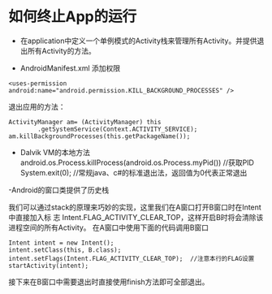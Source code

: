 # 如何终止App的运行

- 在application中定义一个单例模式的Activity栈来管理所有Activity。并提供退出所有Activity的方法。


- AndroidManifest.xml 添加权限

``<uses-permission android:name="android.permission.KILL_BACKGROUND_PROCESSES" />``

退出应用的方法：


```
ActivityManager am= (ActivityManager) this
		.getSystemService(Context.ACTIVITY_SERVICE);
am.killBackgroundProcesses(this.getPackageName());
```

- Dalvik VM的本地方法
  android.os.Process.killProcess(android.os.Process.myPid())    //获取PID 
  System.exit(0);   //常规java、c#的标准退出法，返回值为0代表正常退出

-Android的窗口类提供了历史栈

我们可以通过stack的原理来巧妙的实现，这里我们在A窗口打开B窗口时在Intent中直接加入标 志  Intent.FLAG_ACTIVITY_CLEAR_TOP，这样开启B时将会清除该进程空间的所有Activity。
在A窗口中使用下面的代码调用B窗口

```
Intent intent = new Intent(); 
intent.setClass(this, B.class); 
intent.setFlags(Intent.FLAG_ACTIVITY_CLEAR_TOP);  //注意本行的FLAG设置 
startActivity(intent);
```

接下来在B窗口中需要退出时直接使用finish方法即可全部退出。